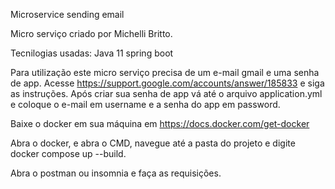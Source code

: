 Microservice sending email

Micro serviço criado por Michelli Britto.

Tecnilogias usadas:
  Java 11
  spring boot
  
Para utilização este micro serviço precisa de um e-mail gmail e uma senha de app.
Acesse https://support.google.com/accounts/answer/185833 e siga as instruções.
Após criar sua senha de app vá até o arquivo application.yml e coloque o e-mail em username e a senha do app em password.
  
Baixe o docker em sua máquina em https://docs.docker.com/get-docker

Abra o docker, e abra o CMD, navegue até a pasta do projeto e digite docker compose up --build.

Abra o postman ou insomnia e faça as requisições.


  
